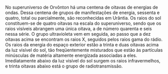 ﻿No superuniverso de Orvônton há uma centena de oitavas de energias de ondas. Dessa centena de grupos de manifestações de energia, sessenta e quatro, total ou parcialmente, são reconhecidas em Urântia. Os raios do sol constituem-se de quatro oitavas na escala do superuniverso, sendo que os raios visíveis abrangem uma única oitava, a de número quarenta e seis nessa série. O grupo ultravioleta vem em seguida, ao passo que a dez oitavas acima se encontram os raios X, seguidos pelos raios gama do rádio. Os raios da energia do espaço exterior estão a trinta e duas oitavas acima da luz visível do sol, tão freqüentemente misturados que estão às partículas minúsculas de matéria altamente energizada associadas a eles. Imediatamente abaixo da luz visível do sol surgem os raios infravermelhos, e trinta oitavas abaixo está o grupo de radiotransmissão.